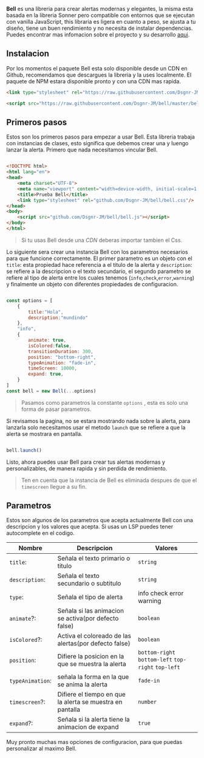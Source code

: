 **Bell** es una libreria para crear alertas modernas y elegantes, la misma esta basada en la libreria Sonner pero compatible con entornos que se ejecutan con vanilla JavaScript, this libraria es ligera en cuanto a peso, se ajusta a tu diseño, tiene un buen rendimiento y no necesita de instalar dependencias. Puedes encontrar mas infomacion sobre el proyecto y su desarrollo [aqui](https://github.com/Dsgnr-JM/bell). 

## Instalacion

Por los momentos el paquete Bell esta solo disponible desde un CDN en Github, recomendamos que descargues la libreria y la uses localmente. El paquete de NPM estara disponible pronto y con una CDN mas rapida.

```html
<link type="stylesheet" rel="https://raw.githubusercontent.com/Dsgnr-JM/bell/master/bell.css"/>

<script src="https://raw.githubusercontent.com/Dsgnr-JM/bell/master/bell.js"></script>
```

## Primeros pasos

Estos son los primeros pasos para empezar a usar Bell. Esta libreria trabaja con instancias de clases, esto significa que debemos crear una y luengo lanzar la alerta. Primero que nada necesitamos vincular Bell.

```html

<!DOCTYPE html>
<html lang="en">
<head>
    <meta charset="UTF-8">
    <meta name="viewport" content="width=device-width, initial-scale=1.0">
    <title>Prueba Bell</title>
    <link type="stylesheet" rel="github.com/Dsgnr-JM/bell/bell.css"/>
</head>
<body>
    <script src="github.com/Dsgnr-JM/bell/bell.js"></script>
</body>
</html>

```

> Si tu usas Bell desde una *CDN* deberas importar tambien el Css.

Lo siguiente sera crear una instancia Bell con los parametros necesarios para que funcione correctamente. El primer parametro es un objeto con el `title`: esta propiedad hace referencia a el titulo de la alerta y `description`: se refiere a la descripcion o el texto secundario, el segundo parametro se refiere al tipo de alerta entre los cuales tenemos (`info`,`check`,`error`,`warning`)  y finalmente un objeto con diferentes propiedades de configuracion.

```js

const options = [
    {
        title:"Hola",
        description:"mundindo"
    },
    "info",
    {
        animate: true,
        isColored:false,
        transitionDuration: 300,
        position: "bottom-right",
        typeAnimation: "fade-in",
        timeScreen: 10000,
        expand: true,
    }
]
const bell = new Bell(...options)


```

> Pasamos como parametros la constante `options` , esta es solo una forma de pasar parametros.

Si revisamos la pagina, no se estara mostrando nada sobre la alerta, para lanzarla solo necesitamos usar el metodo `launch` que se refiere a que la alerta se mostrara en pantalla.

```js

bell.launch()

```

Listo, ahora puedes usar Bell para crear tus alertas modernas y personalizables, de manera rapida y sin perdida de rendimiento.

> Ten en cuenta que la instancia de Bell es eliminada despues de que el `timescreen` llegue a su fin.

## Parametros

Estos son algunos de los parametros que acepta actualmente Bell con una descripcion y los valores que acepta. Si usas un LSP puedes tener autocomplete en el codigo.

|Nombre|Descripcion|Valores|
|---|---|---|
|`title`:|Señala el texto primario o titulo|`string`|
|`description`:|Señala el texto secundario o subtitulo|`string`|
|`type`:|Señala el tipo de alerta| info check error warning |
|`animate`?:|Señala si las animacion se activa(por defecto false)|`boolean`|
|`isColored`?:|Activa el coloreado de las alertas(por defecto false)|`boolean`|
|`position`:|Difiere la posicion en la que se muestra la alerta|`bottom-right` `bottom-left` `top-right` `top-left`|
|`typeAnimation`:|señala la forma en la que se anima la alerta|`fade-in`|
|`timescreen`?:|Difiere el tiempo en que la alerta se muestra en pantalla|`number`|
|`expand`?:|Señala si la alerta tiene la animacion de expand|`true`|

Muy pronto muchas mas opciones de configuracion, para que puedas personalizar al maximo Bell.
